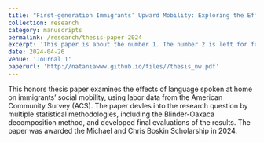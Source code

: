 ```yaml
---
title: "First-generation Immigrants’ Upward Mobility: Exploring the Effects of Language Spoken At Home using Blinder-Oaxaca Decomposition Method"
collection: research
category: manuscripts
permalink: /research/thesis-paper-2024
excerpt: 'This paper is about the number 1. The number 2 is left for future work.'
date: 2024-04-26
venue: 'Journal 1'
paperurl: 'http://nataniawww.github.io/files//thesis_nw.pdf'
---
```


This honors thesis paper examines the effects of language spoken at home on immigrants’ social mobility, using labor data from the American Community Survey (ACS). The paper devles into the research question by multiple statistical methodologies, including the Blinder-Oaxaca decomposition method, and developed final evaluations of the results. The paper was awarded the Michael and Chris Boskin Scholarship in 2024. 
